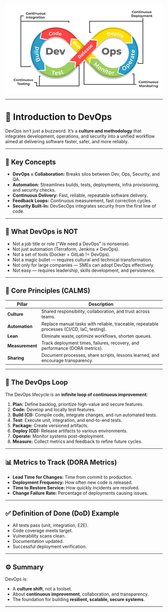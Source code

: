 ![alt text](/slides/devops.png)


---

# 📖 **Introduction to DevOps**

DevOps isn’t just a buzzword. It’s a **culture and methodology** that integrates development, operations, and security into a unified workflow aimed at delivering software faster, safer, and more reliably.

---

## 🔑 **Key Concepts**

* **DevOps = Collaboration:** Breaks silos between Dev, Ops, Security, and QA.
* **Automation:** Streamlines builds, tests, deployments, infra provisioning, and security checks.
* **Continuous Delivery:** Fast, reliable, repeatable software delivery.
* **Feedback Loops:** Continuous measurement, fast correction cycles.
* **Security Built-In:** DevSecOps integrates security from the first line of code.

---

## 🚫 **What DevOps is NOT**

* Not a job title or role ("We need a DevOps" is nonsense).
* Not just automation (Terraform, Jenkins ≠ DevOps).
* Not a set of tools (Docker + GitLab != DevOps).
* Not a magic bullet — requires cultural and technical transformation.
* Not only for large companies — SMEs can adopt DevOps effectively.
* Not easy — requires leadership, skills development, and persistence.

---

## 🧱 **Core Principles (CALMS)**

| Pillar          | Description                                                                                |
| --------------- | ------------------------------------------------------------------------------------------ |
| **Culture**     | Shared responsibility, collaboration, and trust across teams.                              |
| **Automation**  | Replace manual tasks with reliable, traceable, repeatable processes (CI/CD, IaC, testing). |
| **Lean**        | Eliminate waste, optimize workflows, shorten queues.                                       |
| **Measurement** | Track deployment times, failures, recovery, and performance (DORA metrics).                |
| **Sharing**     | Document processes, share scripts, lessons learned, and encourage transparency.            |

---

## 🔄 **The DevOps Loop**

The DevOps lifecycle is an **infinite loop of continuous improvement**:

1. **Plan:** Define backlog, prioritize high-value and secure features.
2. **Code:** Develop and locally test features.
3. **Build (CI):** Compile code, integrate changes, and run automated tests.
4. **Test:** Execute unit, integration, and end-to-end tests.
5. **Package:** Create versioned artifacts.
6. **Deploy (CD):** Release artifacts to various environments.
7. **Operate:** Monitor systems post-deployment.
8. **Measure:** Collect metrics and feedback to refine future cycles.

---

## 📊 **Metrics to Track (DORA Metrics)**

* **Lead Time for Changes:** Time from commit to production.
* **Deployment Frequency:** How often new code is released.
* **Time to Restore Service:** How quickly incidents are resolved.
* **Change Failure Rate:** Percentage of deployments causing issues.

---

## ✅ **Definition of Done (DoD) Example**

* All tests pass (unit, integration, E2E).
* Code coverage meets target.
* Vulnerability scans clean.
* Documentation updated.
* Successful deployment verification.

---

## ⚙️ **Summary**

DevOps is:

* A **culture shift**, not a toolset.
* About **continuous improvement**, collaboration, and transparency.
* The foundation for building **resilient, scalable, secure systems**.

---

